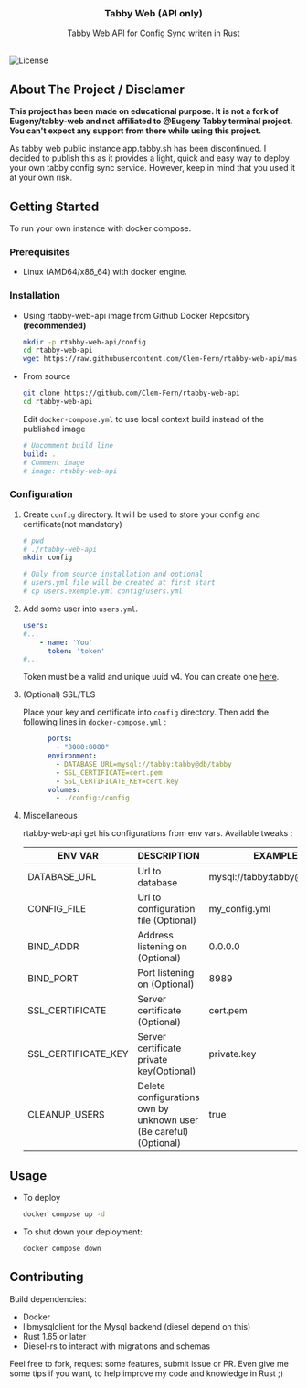 <br/>
<p align="center">
  <h3 align="center">Tabby Web (API only)</h3>

  <p align="center">
    Tabby Web API for Config Sync writen in Rust
    <br/>
    <br/>
  </p>
</p>

![License](https://img.shields.io/github/license/Clem-Fern/rtabby-web-api) 

## About The Project / Disclamer

**This project has been made on educational purpose. It is not a fork of Eugeny/tabby-web and not affiliated to @Eugeny Tabby terminal project. You can't expect any support from there while using this project.**

As tabby web public instance app.tabby.sh has been discontinued. I decided to publish this as it provides a light, quick and easy way to deploy your own tabby config sync service. However, keep in mind that you used it at your own risk.

## Getting Started

To run your own instance with docker compose.

### Prerequisites

* Linux (AMD64/x86_64) with docker engine.

### Installation

* Using rtabby-web-api image from Github Docker Repository **(recommended)**
  ```sh
  mkdir -p rtabby-web-api/config
  cd rtabby-web-api
  wget https://raw.githubusercontent.com/Clem-Fern/rtabby-web-api/master/docker-compose.yml
  ```

* From source
  ```sh
  git clone https://github.com/Clem-Fern/rtabby-web-api
  cd rtabby-web-api
  ```
  
  Edit `docker-compose.yml` to use local context build instead of the published image
  ```yaml
  # Uncomment build line
  build: .
  # Comment image
  # image: rtabby-web-api
  ```


### Configuration

1. Create `config` directory. It will be used to store your config and certificate(not mandatory)

    ```sh
    # pwd
    # ./rtabby-web-api
    mkdir config

    # Only from source installation and optional
    # users.yml file will be created at first start 
    # cp users.exemple.yml config/users.yml
    ```

2. Add some user into `users.yml`.

    ```yaml
    users:
    #...
        - name: 'You'
          token: 'token'
    #...
    ```
    Token must be a valid and unique uuid v4. You can create one [here](https://www.uuidgenerator.net/version4).

3. (Optional) SSL/TLS

    Place your key and certificate into `config` directory. Then add the following lines in `docker-compose.yml` :
    ```yaml
          ports:
            - "8080:8080"
          environment:
            - DATABASE_URL=mysql://tabby:tabby@db/tabby
            - SSL_CERTIFICATE=cert.pem
            - SSL_CERTIFICATE_KEY=cert.key
          volumes:
            - ./config:/config
    ```

4. Miscellaneous
    
    rtabby-web-api get his configurations from env vars. Available tweaks :

    | ENV VAR | DESCRIPTION | EXAMPLE | DEFAULT |
    |---------|-------------|---------|---------|
    |DATABASE_URL|Url to database|mysql://tabby:tabby@db/tabby|-|
    |CONFIG_FILE|Url to configuration file (Optional)|my_config.yml|users.yml|
    |BIND_ADDR|Address listening on (Optional)|0.0.0.0|0.0.0.0|
    |BIND_PORT|Port listening on (Optional)|8989|8080|
    |SSL_CERTIFICATE|Server certificate (Optional)|cert.pem|None|
    |SSL_CERTIFICATE_KEY|Server certificate private key(Optional)|private.key|None|    
    |CLEANUP_USERS|Delete configurations own by unknown user (Be careful)(Optional)|true|false|  

## Usage

* To deploy
  ```sh
  docker compose up -d
  ```

* To shut down your deployment:
  ```sh
  docker compose down
  ```

## Contributing

Build dependencies:
  * Docker 
  * libmysqlclient for the Mysql backend (diesel depend on this)
  * Rust 1.65 or later
  * Diesel-rs to interact with migrations and schemas

Feel free to fork, request some features, submit issue or PR. Even give me some tips if you want, to help improve my code and knowledge in Rust ;)
